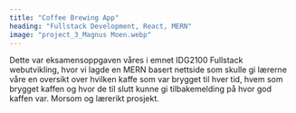 ```yaml
---
title: "Coffee Brewing App"
heading: "Fullstack Development, React, MERN"
image: "project_3_Magnus Moen.webp"
---
```


Dette var eksamensoppgaven våres i emnet IDG2100 Fullstack webutvikling, hvor vi lagde en MERN basert nettside som skulle gi lærerne våre en oversikt over hvilken kaffe som var brygget til hver tid, hvem som brygget kaffen og hvor de til slutt kunne gi tilbakemelding på hvor god kaffen var. Morsom og lærerikt prosjekt.
